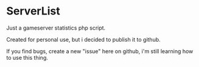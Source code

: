# ServerList
Just a gameserver statistics php script.

Created for personal use, but i decided to publish it to github.

If you find bugs, create a new "issue" here on github, i'm still learning how to use this thing.
